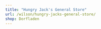 ```yaml
---
title: "Hungry Jack's General Store"
url: /wilson/hungry-jacks-general-store/
shop: Dorfladen
---
```

